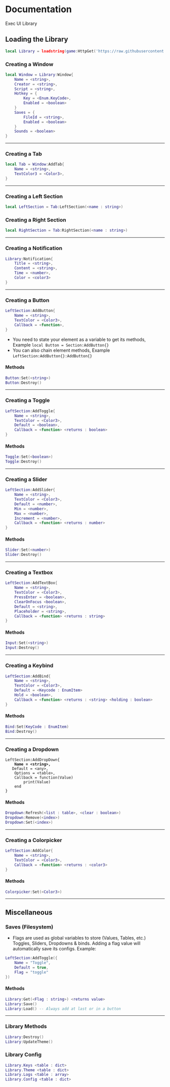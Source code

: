 # Documentation

Exec UI Library

## Loading the Library

```lua
local Library = loadstring(game:HttpGet('https://raw.githubusercontent.com/Player788/Exec-UI-Library/main/src.lua'))()
```

### Creating a Window

```lua
local Window = Library:Window{
	Name = <string>, 
	Creator = <string>,
	Script = <string>,
	Hotkey = {
		Key = <Enum.KeyCode>, 
		Enabled = <boolean>
	}
	Saves = {
		FileId = <string>,
		Enabled = <boolean>
	}
	Sounds = <boolean>
}
```

***

### Creating a Tab

```lua
local Tab = Window:AddTab{
	Name = <string>,
	TextColor3 = <Color3>,
}
```

***

### Creating a Left Section

```lua
local LeftSection = Tab:LeftSection(<name : string>)
```

### Creating a Right Section

```lua
local RightSection = Tab:RightSection(<name : string>)
```

***

### Creating a Notification

```lua
Library:Notification{
	Title = <string>,
	Content = <string>,
	Time = <number>,
	Color = <color3>
}
```

***

### Creating a Button

```lua
LeftSection:AddButton{
	Name = <string>,
	TextColor = <Color3>,
	Callback = <function>,
}
```

* You need to state your element as a variable to get its methods, Example `local Button = Section:AddButton{}`
* You can also chain element methods, Example `LeftSection:AddButton{}:AddButton{}`

#### Methods

```lua
Button:Set(<string>)
Button:Destroy()
```

***

### Creating a Toggle

```lua
LeftSection:AddToggle{
	Name = <string>,
	TextColor = <Color3>,
	Default = <boolean>,
	Callback = <function> <returns : boolean>
}
```

#### Methods

```lua
Toggle:Set(<boolean>)
Toggle:Destroy()
```

***

### Creating a Slider

```lua
LeftSection:AddSlider{
	Name = <string>,
	TextColor = <Color3>,
	Default = <number>,
	Min = <number>,
	Max = <number>,
	Increment = <number>,
	Callback = <function> <returns : number>
}
```

#### Methods

```lua
Slider:Set(<number>)
Slider:Destroy()
```

***

### Creating a Textbox

```lua
LeftSection:AddTextBox{
	Name = <string>,
	TextColor = <Color3>,
	PressEnter = <boolean>,
	ClearOnFocus <boolean>,
	Default = <string>,
	Placeholder = <string>,
	Callback = <function> <returns : string>
}

```

#### Methods

```lua
Input:Set(<string>)
Input:Destroy()
```

***

### Creating a Keybind

```lua
LeftSection:AddBind{
	Name = <string>,
	TextColor = <Color3>,
	Default = <Keycode : EnumItem>
	Hold = <boolean>,
	Callback = <function> <returns : <string> <holding : boolean>
}
```

#### Methods

```lua
Bind:Set(KeyCode : EnumItem)
Bind:Destroy()
```

***

### Creating a Dropdown

<pre class="language-lua"><code class="lang-lua">LeftSection:AddDropDown{
<strong>	Name = &#x3C;string>,
</strong>	Default = &#x3C;any>,
	Options = &#x3C;table>,
	Callback = function(Value)
		print(Value)
	end
}
</code></pre>

#### Methods

```lua
Dropdown:Refresh(<list : table>, <clear : boolean>)
Dropdown:Remove(<index>)
Dropdown:Set(<index>)
```

***

### Creating a Colorpicker

```lua
LeftSection:AddColor{
	Name = <string>,
	TextColor = <Color3>,
	Callback = <function> <returns : <color3>
}
```

#### Methods

```lua
Colorpicker:Set(<Color3>)
```

***

## Miscellaneous

### Saves (Filesystem)

* Flags are used as global variables to store (Values, Tables, etc.) Toggles, Sliders, Dropdowns & binds. Adding a flag value will automatically save its configs. Example:

```lua
LeftSection:AddToggle({
    Name = "Toggle",
    Default = true,
    Flag = "toggle"
})
```

#### Methods

```lua
Library:Get(<Flag : string>) <returns value>
Library:Save()
Library:Load() -- Always add at last or in a button
```

***

### Library Methods

```lua
Library:Destroy()
Library:UpdateTheme()
```

### Library Config

```lua
Library.Keys <table : dict>
Library.Theme <table : dict>
Library.Logs <table : array>
Library.Config <table : dict>
```
